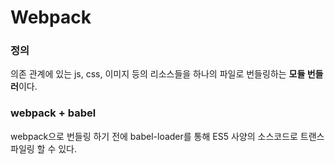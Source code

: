 # Webpack

### 정의 
의존 관계에 있는 js, css, 이미지 등의 리소스들을 하나의 파일로 번들링하는 **모듈 번들러**이다.

### webpack + babel

webpack으로 번들링 하기 전에 babel-loader를 통해 ES5 사양의 소스코드로 트랜스파일링 할 수 있다.